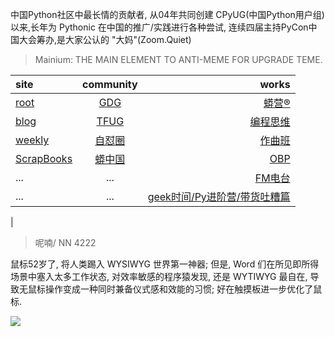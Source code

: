 中国Python社区中最长情的贡献者, 从04年共同创建 CPyUG(中国Python用户组)以来,长年为 Pythonic 在中国的推广/实践进行各种尝试, 连续四届主持PyCon中国大会筹办,是大家公认的 "大妈"(Zoom.Quiet)

> Mainium: THE MAIN ELEMENT TO ANTI-MEME FOR UPGRADE TEME.

| site | community | works |
| :-----| :----: | ----: |
| [root](http://zoomquiet.io/) | [GDG](https://blog.zhgdg.org/) | [蟒营®](https://doc.101.camp/) |
| [blog](https://blog.zoomquiet.io/pages/zoomquiet.html) | [TFUG](http://zh.tfug.world/) | [编程思维](https://py.101.camp/) |
| [weekly](http://weekly.pychina.org/) | [自怼圈](https://du.101.camp/) | [作曲班](https://mu.101.camp/) |
| [ScrapBooks](https://zoomquiet.io/collection.html) | [蟒中国](https://pychina.org/) | [OBP](https://zoomquiet.io/obp/index.html) |
| ... | ... | [FM电台](https://fm.101.camp/) |
| ... | ... | [geek时间/Py进阶营/带货吐糟篇](https://fm.101.camp/2020/geek2py-dama.html) 
 |


> ​呢喃/ NN 4222

鼠标52岁了,
将人类踢入 WYSIWYG 世界第一神器;
但是,
Word 们在所见即所得场景中塞入太多工作状态,
对效率敏感的程序猿发现,
还是 WYTIWYG 最自在,
导致无鼠标操作变成一种同时兼备仪式感和效能的习惯;
好在触摸板进一步优化了鼠标.


![](http://ydlj.zoomquiet.top/ipic/2020-12-09-zq42-today-card-2012.009.jpeg)



